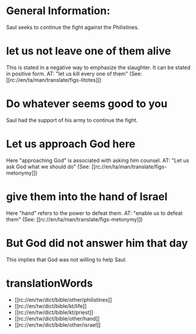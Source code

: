 # General Information:

Saul seeks to continue the fight against the Philistines.

# let us not leave one of them alive

This is stated in a negative way to emphasize the slaughter. It can be stated in positive form. AT: "let us kill every one of them" (See: [[rc://en/ta/man/translate/figs-litotes]])

# Do whatever seems good to you

Saul had the support of his army to continue the fight.

# Let us approach God here

Here "approaching God" is associated with asking him counsel. AT: "Let us ask God what we should do" (See: [[rc://en/ta/man/translate/figs-metonymy]])

# give them into the hand of Israel

Here "hand" refers to the power to defeat them. AT: "enable us to defeat them" (See: [[rc://en/ta/man/translate/figs-metonymy]])

# But God did not answer him that day

This implies that God was not willing to help Saul.

# translationWords

* [[rc://en/tw/dict/bible/other/philistines]]
* [[rc://en/tw/dict/bible/kt/life]]
* [[rc://en/tw/dict/bible/kt/priest]]
* [[rc://en/tw/dict/bible/other/hand]]
* [[rc://en/tw/dict/bible/other/israel]]